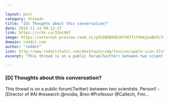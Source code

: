 ```yaml
---

layout: post
category: threads
title: "[D] Thoughts about this conversation?"
date: 2019-11-14 09:12:27
link: https://vrhk.co/32Hi9H7
image: https://external-preview.redd.it/q3G3QDB95BJKFV07fzT4HmjbaBU5c7mwD7mHWT2flrs.jpg?width=140&height=73.2984293194&auto=webp&s=9a4ab80770c0f5a925f87731be16aa0acd1806f2
domain: reddit.com
author: "reddit"
icon: http://www.redditstatic.com/desktop2x/img/favicon/apple-icon-57x57.png
excerpt: "This thread is on a public forum(Twitter) between two scientists. Person1 - \[Director of #AI #research @nvidia, Bren #Professor @Caltech, Fmr..."

---
```


### [D] Thoughts about this conversation?

This thread is on a public forum(Twitter) between two scientists. Person1 - \[Director of #AI #research @nvidia, Bren #Professor @Caltech, Fmr...
